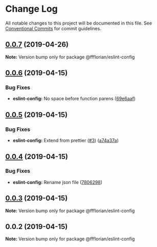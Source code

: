 # Change Log

All notable changes to this project will be documented in this file.
See [Conventional Commits](https://conventionalcommits.org) for commit guidelines.

## [0.0.7](https://github.com/ffflorian/tree/master/packages/eslint-config/compare/@ffflorian/eslint-config@0.0.6...@ffflorian/eslint-config@0.0.7) (2019-04-26)

**Note:** Version bump only for package @ffflorian/eslint-config





## [0.0.6](https://github.com/ffflorian/tree/master/packages/eslint-config/compare/@ffflorian/eslint-config@0.0.5...@ffflorian/eslint-config@0.0.6) (2019-04-15)


### Bug Fixes

* **eslint-config:** No space before function parens ([69e6aaf](https://github.com/ffflorian/tree/master/packages/eslint-config/commit/69e6aaf))





## [0.0.5](https://github.com/ffflorian/tree/master/packages/eslint-config/compare/@ffflorian/eslint-config@0.0.4...@ffflorian/eslint-config@0.0.5) (2019-04-15)


### Bug Fixes

* **eslint-config:** Extend from prettier ([#3](https://github.com/ffflorian/tree/master/packages/eslint-config/issues/3)) ([a74a37a](https://github.com/ffflorian/tree/master/packages/eslint-config/commit/a74a37a))





## [0.0.4](https://github.com/ffflorian/tree/master/packages/eslint-config/compare/@ffflorian/eslint-config@0.0.3...@ffflorian/eslint-config@0.0.4) (2019-04-15)


### Bug Fixes

* **eslint-config:** Rename json file ([7806298](https://github.com/ffflorian/tree/master/packages/eslint-config/commit/7806298))





## [0.0.3](https://github.com/ffflorian/tree/master/packages/eslint-config/compare/@ffflorian/eslint-config@0.0.2...@ffflorian/eslint-config@0.0.3) (2019-04-15)

**Note:** Version bump only for package @ffflorian/eslint-config





## 0.0.2 (2019-04-15)

**Note:** Version bump only for package @ffflorian/eslint-config
